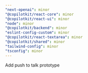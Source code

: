 ```yaml
---
"next-openai": minor
"@copilotkit/react-core": minor
"@copilotkit/react-ui": minor
"node": minor
"@copilotkit/backend": minor
"eslint-config-custom": minor
"@copilotkit/react-textarea": minor
"@copilotkit/shared": minor
"tailwind-config": minor
"tsconfig": minor
---
```


Add push to talk prototype
